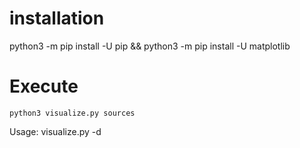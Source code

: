 # installation
 python3 -m pip install -U pip && python3 -m pip install -U matplotlib

# Execute
```
python3 visualize.py sources
```
Usage: visualize.py -d <source directory>